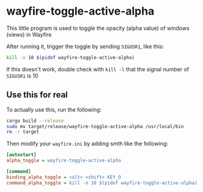 # wayfire-toggle-active-alpha

This little program is used to toggle the opacity (alpha value) of windows (views) in Wayfire

After running it, trigger the toggle by sending `SIGUSR1`, like this:
```sh
kill -n 10 $(pidof wayfire-toggle-active-alpha)
```
If this doesn't work, double check with `kill -l` that the signal number of `SIGUSR1` is 10

## Use this for real
To actually use this, run the following:
```sh
cargo build --release
sudo mv target/release/wayfire-toggle-active-alpha /usr/local/bin
rm -r target
```

Then modify your `wayfire.ini` by adding smth like the following:
```ini
[autostart]
alpha_toggle = wayfire-toggle-active-alpha

[command]
binding_alpha_toggle = <alt> <shift> KEY_O
command_alpha_toggle = kill -n 10 $(pidof wayfire-toggle-active-alpha)
```
